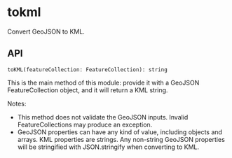 # tokml

Convert GeoJSON to KML.

## API

`toKML(featureCollection: FeatureCollection): string`

This is the main method of this module: provide it with a GeoJSON
FeatureCollection object, and it will return a KML string.

Notes:

- This method does not validate the GeoJSON inputs. Invalid FeatureCollections
  may produce an exception.
- GeoJSON properties can have any kind of value, including objects and arrays.
  KML properties are strings. Any non-string GeoJSON properties will be stringified
  with JSON.stringify when converting to KML.
